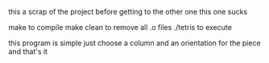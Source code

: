 this a scrap of the project before getting to the other one 
this one sucks 

make to compile
make clean to remove all .o files
./tetris to execute

this program is simple just choose a column and an orientation for the piece and that's it
